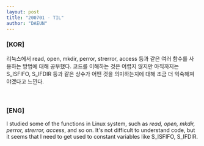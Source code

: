 ```yaml
---
layout: post
title: "200701 - TIL"
author: "DAEUN"
---
```


### [KOR]
리눅스에서 read, open, mkdir, perror, strerror, access 등과 같은 여러 함수를 사용하는 방법에 대해 공부했다. 코드를 이해하는 것은 어렵지 않지만 아직까지는 S_ISFIFO, S_IFDIR 등과 같은 상수가 어떤 것을 의미하는지에 대해 조금 더 익숙해져야겠다고 느낀다.
<br><br><br>
### [ENG]
I studied some of the functions in Linux system, such as _read, open, mkdir, perror, strerror, access_, and so on. It's not difficult to understand code, but it seems that I need to get used to constant variables like S_ISFIFO, S_IFDIR.